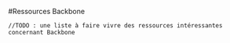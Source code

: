 #Ressources Backbone

	//TODO : une liste à faire vivre des ressources intéressantes concernant Backbone